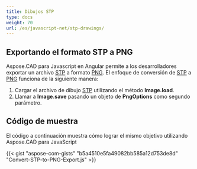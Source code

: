 ```yaml
---
title: Dibujos STP
type: docs
weight: 70
url: /es/javascript-net/stp-drawings/
---
```


## **Exportando el formato STP a PNG**

Aspose.CAD para Javascript en Angular permite a los desarrolladores exportar un archivo [STP](https://docs.fileformat.com/3d/stp/) a formato [PNG](https://docs.fileformat.com/image/png/).
El enfoque de conversión de [STP](https://docs.fileformat.com/3d/stp/) a [PNG](https://docs.fileformat.com/image/png/) funciona de la siguiente manera:

1. Cargar el archivo de dibujo [STP](https://docs.fileformat.com/3d/stp/) utilizando el método **Image.load**.
1. Llamar a **Image.save** pasando un objeto de **PngOptions** como segundo parámetro.

## Código de muestra

El código a continuación muestra cómo lograr el mismo objetivo utilizando Aspose.CAD para JavaScript

{{< gist "aspose-com-gists" "b5a4510e5fa49082bb585a12d753de8d" "Convert-STP-to-PNG-Export.js" >}}
